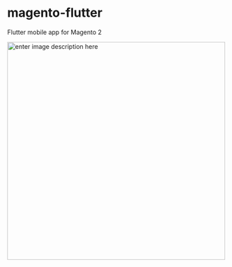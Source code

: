 # magento-flutter
Flutter mobile app for Magento 2

<img src="https://i.stack.imgur.com/CBu9d.jpg" alt="enter image description here" height="500">
